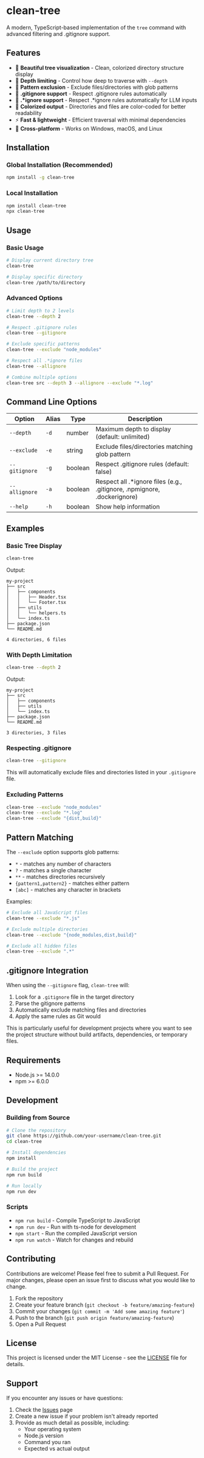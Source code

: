 # clean-tree

A modern, TypeScript-based implementation of the `tree` command with advanced filtering and .gitignore support.

## Features

- 🌳 **Beautiful tree visualization** - Clean, colorized directory structure display
- 📏 **Depth limiting** - Control how deep to traverse with `--depth`
- 🚫 **Pattern exclusion** - Exclude files/directories with glob patterns
- 📝 **.gitignore support** - Respect .gitignore rules automatically
- 📝 **.\*ignore support** - Respect .*ignore rules automatically for LLM inputs
- 🎨 **Colorized output** - Directories and files are color-coded for better readability
- ⚡ **Fast & lightweight** - Efficient traversal with minimal dependencies
- 🔧 **Cross-platform** - Works on Windows, macOS, and Linux

## Installation

### Global Installation (Recommended)

```bash
npm install -g clean-tree
```

### Local Installation

```bash
npm install clean-tree
npx clean-tree
```

## Usage

### Basic Usage

```bash
# Display current directory tree
clean-tree

# Display specific directory
clean-tree /path/to/directory
```

### Advanced Options

```bash
# Limit depth to 2 levels
clean-tree --depth 2

# Respect .gitignore rules
clean-tree --gitignore

# Exclude specific patterns
clean-tree --exclude "node_modules"

# Respect all .*ignore files
clean-tree --allignore

# Combine multiple options
clean-tree src --depth 3 --allignore --exclude "*.log"
```

## Command Line Options

| Option | Alias | Type | Description |
|--------|-------|------|-------------|
| `--depth` | `-d` | number | Maximum depth to display (default: unlimited) |
| `--exclude` | `-e` | string | Exclude files/directories matching glob pattern |
| `--gitignore`   | `-g`   | boolean | Respect .gitignore rules (default: false) |
| `--allignore`   | `-a`   | boolean | Respect all .*ignore files (e.g., .gitignore, .npmignore, .dockerignore) |
| `--help`        | `-h`   | boolean | Show help information |

## Examples

### Basic Tree Display

```bash
clean-tree
```

Output:
```
my-project
├── src
│   ├── components
│   │   ├── Header.tsx
│   │   └── Footer.tsx
│   ├── utils
│   │   └── helpers.ts
│   └── index.ts
├── package.json
└── README.md

4 directories, 6 files
```

### With Depth Limitation

```bash
clean-tree --depth 2
```

Output:
```
my-project
├── src
│   ├── components
│   ├── utils
│   └── index.ts
├── package.json
└── README.md

3 directories, 3 files
```

### Respecting .gitignore

```bash
clean-tree --gitignore
```

This will automatically exclude files and directories listed in your `.gitignore` file.

### Excluding Patterns

```bash
clean-tree --exclude "node_modules"
clean-tree --exclude "*.log"
clean-tree --exclude "{dist,build}"
```

## Pattern Matching

The `--exclude` option supports glob patterns:

- `*` - matches any number of characters
- `?` - matches a single character
- `**` - matches directories recursively
- `{pattern1,pattern2}` - matches either pattern
- `[abc]` - matches any character in brackets

Examples:
```bash
# Exclude all JavaScript files
clean-tree --exclude "*.js"

# Exclude multiple directories
clean-tree --exclude "{node_modules,dist,build}"

# Exclude all hidden files
clean-tree --exclude ".*"
```

## .gitignore Integration

When using the `--gitignore` flag, `clean-tree` will:

1. Look for a `.gitignore` file in the target directory
2. Parse the gitignore patterns
3. Automatically exclude matching files and directories
4. Apply the same rules as Git would

This is particularly useful for development projects where you want to see the project structure without build artifacts, dependencies, or temporary files.

## Requirements

- Node.js >= 14.0.0
- npm >= 6.0.0

## Development

### Building from Source

```bash
# Clone the repository
git clone https://github.com/your-username/clean-tree.git
cd clean-tree

# Install dependencies
npm install

# Build the project
npm run build

# Run locally
npm run dev
```

### Scripts

- `npm run build` - Compile TypeScript to JavaScript
- `npm run dev` - Run with ts-node for development
- `npm start` - Run the compiled JavaScript version
- `npm run watch` - Watch for changes and rebuild

## Contributing

Contributions are welcome! Please feel free to submit a Pull Request. For major changes, please open an issue first to discuss what you would like to change.

1. Fork the repository
2. Create your feature branch (`git checkout -b feature/amazing-feature`)
3. Commit your changes (`git commit -m 'Add some amazing feature'`)
4. Push to the branch (`git push origin feature/amazing-feature`)
5. Open a Pull Request

## License

This project is licensed under the MIT License - see the [LICENSE](LICENSE) file for details.

## Support

If you encounter any issues or have questions:

1. Check the [Issues](https://github.com/your-username/clean-tree/issues) page
2. Create a new issue if your problem isn't already reported
3. Provide as much detail as possible, including:
   - Your operating system
   - Node.js version
   - Command you ran
   - Expected vs actual output


